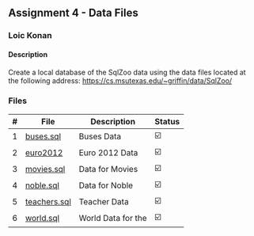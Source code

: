 ## Assignment 4 - Data Files

### Loic Konan

#### Description

Create a local database of the SqlZoo data using the data files located at the following address: <https://cs.msutexas.edu/~griffin/data/SqlZoo/>

### Files

|   #   | File                                                          | Description        | Status                  |
| :---: | ------------------------------------------------------------- | ------------------ | ----------------------- |
|   1   | [buses.sql](https://cs.msutexas.edu/~griffin/data/SqlZoo/)    | Buses Data         | :ballot_box_with_check: |
|   2   | [euro2012](https://cs.msutexas.edu/~griffin/data/SqlZoo/)     | Euro 2012 Data     | :ballot_box_with_check: |
|   3   | [movies.sql](https://cs.msutexas.edu/~griffin/data/SqlZoo/)   | Data for Movies    | :ballot_box_with_check: |
|   4   | [noble.sql](https://cs.msutexas.edu/~griffin/data/SqlZoo/)    | Data for Noble     | :ballot_box_with_check: |
|   5   | [teachers.sql](https://cs.msutexas.edu/~griffin/data/SqlZoo/) | Teacher Data       | :ballot_box_with_check: |
|   6   | [world.sql](https://cs.msutexas.edu/~griffin/data/SqlZoo/)    | World Data for the | :ballot_box_with_check: |